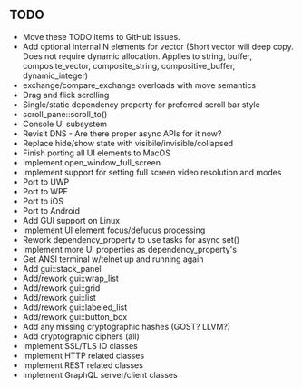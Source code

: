 ## TODO

* Move these TODO items to GitHub issues.
* Add optional internal N elements for vector (Short vector will deep copy. Does not require dynamic allocation. Applies to string, buffer, composite_vector, composite_string, compositive_buffer, dynamic_integer)
* exchange/compare_exchange overloads with move semantics
* Drag and flick scrolling
* Single/static dependency property for preferred scroll bar style
* scroll_pane::scroll_to()
* Console UI subsystem
* Revisit DNS - Are there proper async APIs for it now?
* Replace hide/show state with visibile/invisible/collapsed
* Finish porting all UI elements to MacOS
* Implement open_window_full_screen
* Implement support for setting full screen video resolution and modes
* Port to UWP
* Port to WPF
* Port to iOS
* Port to Android
* Add GUI support on Linux
* Implement UI element focus/defucus processing
* Rework dependency_property to use tasks for async set()
* Implement more UI properties as dependency_property's
* Get ANSI terminal w/telnet up and running again
* Add gui::stack_panel
* Add/rework gui::wrap_list
* Add/rework gui::grid
* Add/rework gui::list
* Add/rework gui::labeled_list
* Add/rework gui::button_box
* Add any missing cryptographic hashes (GOST? LLVM?)
* Add cryptographic ciphers (all)
* Implement SSL/TLS IO classes
* Implement HTTP related classes
* Implement REST related classes
* Implement GraphQL server/client classes
